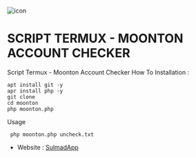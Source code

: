 ![icon](https://user-images.githubusercontent.com/88274078/133227263-25ae52b3-c07c-4c50-aa0a-242de9be38a3.jpg)
# SCRIPT TERMUX - MOONTON ACCOUNT CHECKER
Script Termux - Moonton Account Checker
How To Installation :
```
apt install git -y
apr install php -y
git clone 
cd moonton
php moonton.php
```

Usage
```
 php moonton.php uncheck.txt
```

- Website : [SulmadApp](https://sulmadapp.web.app)

